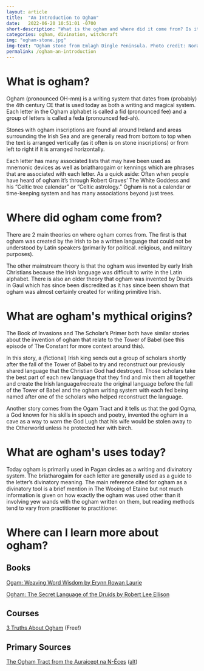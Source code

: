 ```yaml
---
layout: article
title:  "An Introduction to Ogham"
date:   2022-06-20 10:51:01 -0700
short-description: "What is the ogham and where did it come from? Is it really a Celtic tree calendar? The aim of this article is to give a basic foundation of the ogham to provide context for later more in-depth articles."
categories: ogham, divination, witchcraft
img: "ogham-stone.jpg"
img-text: "Ogham stone from Emlagh Dingle Peninsula. Photo credit: Nora White at Dublin Institute for Advanced Studies"
permalink: /ogham-an-introduction
---
```


# What is ogham?
Ogham (pronounced OH-mm) is a writing system that dates from (probably) the 4th century CE that is used today as both a writing and magical system. Each letter in the Ogham alphabet is called a fid (pronounced fee) and a group of letters is called a feda (pronounced fed-ah).

Stones with ogham inscriptions are found all around Ireland and areas surrounding the Irish Sea and are generally read from bottom to top when the text is arranged vertically (as it often is on stone inscriptions) or from left to right if it is arranged horizontally.

Each letter has many associated lists that may have been used as mnemonic devices as well as bríatharogaim or kennings which are phrases that are associated with each letter.
As a quick aside: Often when people have heard of ogham it’s through Robert Graves’ The White Goddess and his “Celtic tree calendar” or “Celtic astrology.” Ogham is not a calendar or time-keeping system and has many associations beyond just trees.

# Where did ogham come from?
There are 2 main theories on where ogham comes from. The first is that ogham was created by the Irish to be a written language that could not be understood by Latin speakers (primarily for political. religious, and military purposes).

The other mainstream theory is that the ogham was invented by early Irish Christians because the Irish language was difficult to write in the Latin alphabet.
There is also an older theory that ogham was invented by Druids in Gaul which has since been discredited as it has since been shown that ogham was almost certainly created for writing primitive Irish.

# What are ogham's mythical origins?
The Book of Invasions and The Scholar’s Primer both have similar stories about the invention of ogham that relate to the Tower of Babel (see this episode of The Constant for more context around this).

In this story, a (fictional) Irish king sends out a group of scholars shortly after the fall of the Tower of Babel to try and reconstruct our previously shared language that the Christian God had destroyed. Those scholars take the best part of each new language that they find and mix them all together and create the Irish language/recreate the original language before the fall of the Tower of Babel and the ogham writing system with each fed being named after one of the scholars who helped reconstruct the language.

Another story comes from the Ogam Tract and it tells us that the god Ogma, a God known for his skills in speech and poetry, invented the ogham in a cave as a way to warn the God Lugh that his wife would be stolen away to the Otherworld unless he protected her with birch.

# What are ogham's uses today?
Today ogham is primarily used in Pagan circles as a writing and divinatory system. The bríatharogaim for each letter are generally used as a guide to the letter’s divinatory meaning. The main reference cited for ogham as a divinatory tool is a brief mention in The Wooing of Etaine but not much information is given on how exactly the ogham was used other than it involving yew wands with the ogham written on them, but reading methods tend to vary from practitioner to practitioner.

# Where can I learn more about ogham?
## Books
[Ogam: Weaving Word Wisdom by Erynn Rowan Laurie](https://bookshop.org/a/84772/9781905713028)

[Ogham: The Secret Language of the Druids by Robert Lee Ellison](https://www.goodreads.com/book/show/6898902-ogham)

## Courses
[3 Truths About Ogham](https://irishpaganschool.com/p/ogham-truth) (Free!)

## Primary Sources
[The Ogham Tract from the Auraicept na N-Éces](https://www.maryjones.us/ctexts/ogham.html) ([alt](https://archive.org/details/auraicept00calduoft/page/2/mode/2up))
